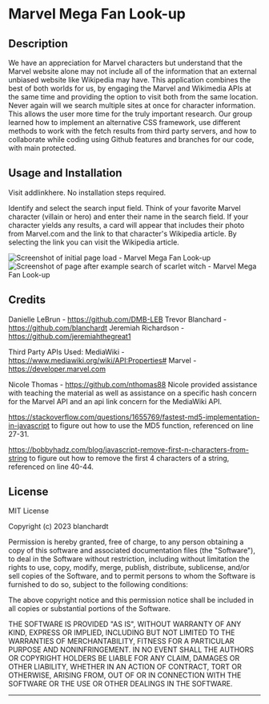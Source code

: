 # Marvel Mega Fan Look-up

## Description
We have an appreciation for Marvel characters but understand that the Marvel website alone may not include all of the information that an external unbiased website like Wikipedia may have.  This application combines the best of both worlds for us, by engaging the Marvel and Wikimedia APIs at the same time and providing the option to visit both from the same location.  Never again will we search multiple sites at once for character information.  This allows the user more time for the truly important research.  Our group learned how to implement an alternative CSS framework, use different methods to work with the fetch results from third party servers, and how to collaborate while coding using Github features and branches for our code, with main protected.  

## Usage and Installation

Visit addlinkhere.  No installation steps required.

Identify and select the search input field.  Think of your favorite Marvel character (villain or hero) and enter their name in the search field.  If your character yields any results, a card will appear that includes their photo from Marvel.com and the link to that character's Wikipedia article.  By selecting the link you can visit the Wikipedia article.

![Screenshot of initial page load - Marvel Mega Fan Look-up](assets/images/screenshot.png)
![Screenshot of page after example search of scarlet witch - Marvel Mega Fan Look-up](assets/images/screenshot.png)

## Credits

Danielle LeBrun - https://github.com/DMB-LEB 
Trevor Blanchard - https://github.com/blanchardt
Jeremiah Richardson - https://github.com/jeremiahthegreat1

Third Party APIs Used:
MediaWiki - https://www.mediawiki.org/wiki/API:Properties#
Marvel - https://developer.marvel.com

Nicole Thomas - https://github.com/nthomas88 
Nicole provided assistance with teaching the material as well as assistance on a specific hash concern for the Marvel API and an api link concern for the MediaWiki API.

https://stackoverflow.com/questions/1655769/fastest-md5-implementation-in-javascript to figure out how to use the MD5 function, referenced on line 27-31.

https://bobbyhadz.com/blog/javascript-remove-first-n-characters-from-string to figure out how to remove the first 4 characters of a string, referenced on line 40-44.


## License

MIT License

Copyright (c) 2023 blanchardt

Permission is hereby granted, free of charge, to any person obtaining a copy
of this software and associated documentation files (the "Software"), to deal
in the Software without restriction, including without limitation the rights
to use, copy, modify, merge, publish, distribute, sublicense, and/or sell
copies of the Software, and to permit persons to whom the Software is
furnished to do so, subject to the following conditions:

The above copyright notice and this permission notice shall be included in all
copies or substantial portions of the Software.

THE SOFTWARE IS PROVIDED "AS IS", WITHOUT WARRANTY OF ANY KIND, EXPRESS OR
IMPLIED, INCLUDING BUT NOT LIMITED TO THE WARRANTIES OF MERCHANTABILITY,
FITNESS FOR A PARTICULAR PURPOSE AND NONINFRINGEMENT. IN NO EVENT SHALL THE
AUTHORS OR COPYRIGHT HOLDERS BE LIABLE FOR ANY CLAIM, DAMAGES OR OTHER
LIABILITY, WHETHER IN AN ACTION OF CONTRACT, TORT OR OTHERWISE, ARISING FROM,
OUT OF OR IN CONNECTION WITH THE SOFTWARE OR THE USE OR OTHER DEALINGS IN THE
SOFTWARE.

---